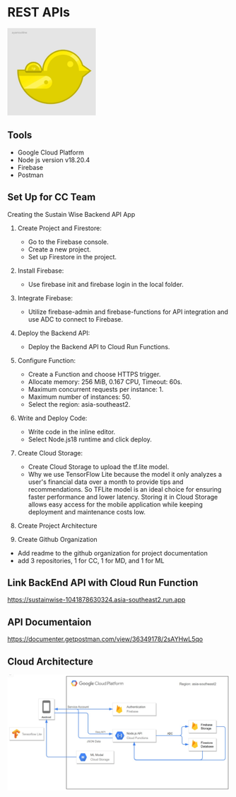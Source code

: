 # REST APIs
<img src="https://github.com/SustainWise/.github/blob/main/profile/assets/Logo%20SustainWise.jpg" alt="Logo" width="200">

## Tools
   - Google Cloud Platform
   - Node js version v18.20.4
   - Firebase
   - Postman

## Set Up for CC Team
Creating the Sustain Wise Backend API App

1. Create Project and Firestore:
   - Go to the Firebase console.
   - Create a new project.
   - Set up Firestore in the project.

2. Install Firebase:
   - Use firebase init and firebase login in the local folder.

3. Integrate Firebase:
   - Utilize firebase-admin and firebase-functions for API integration and use ADC to connect to Firebase.

4. Deploy the Backend API:
   - Deploy the Backend API to Cloud Run Functions.

5. Configure Function:
   - Create a Function and choose HTTPS trigger.
   - Allocate memory: 256 MiB, 0.167 CPU, Timeout: 60s.
   - Maximum concurrent requests per instance: 1.
   - Maximum number of instances: 50.
   - Select the region: asia-southeast2.

6. Write and Deploy Code:
   - Write code in the inline editor.
   - Select Node.js18 runtime and click deploy.

7. Create Cloud Storage:
   - Create Cloud Storage to upload the tf.lite model.
   - Why we use TensorFlow Lite because the model it only analyzes a user's financial data over a month to provide tips and recommendations. So TFLite model is       an ideal choice for  ensuring faster performance and lower latency. Storing it in Cloud Storage allows easy access for the mobile application while keeping      deployment and maintenance costs low.
     
8. Create Project Architecture
   
10. Create Github Organization
   - Add readme to the github organization for project documentation
   - add 3 repositories, 1 for CC, 1 for MD, and 1 for ML


## Link BackEnd API with Cloud Run Function
https://sustainwise-1041878630324.asia-southeast2.run.app

## API Documentaion
https://documenter.getpostman.com/view/36349178/2sAYHwL5qo

## Cloud Architecture

<img src="https://github.com/SustainWise/.github/blob/main/profile/assets/sustainwise-cloud-architecture.jpg" alt="Cloud Architecture" width="1000">


